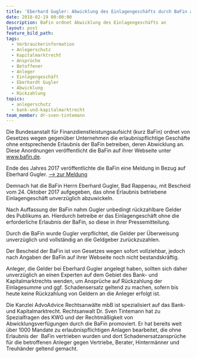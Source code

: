 ```yaml
---
title: 'Eberhard Gugler: Abwicklung des Einlagengeschäfts durch BaFin angeordnet'
date: 2018-02-19 00:00:00
description: BaFin ordnet Abwicklung des Einlagengeschäfts an
layout: post
feature_bild_path:
tags:
  - Verbraucherinformation
  - Anlegerschutz
  - Kapitalmarktrecht
  - Ansprüche
  - Betoffener
  - Anleger
  - Einlagengeschäft
  - Eberhardt Gugler
  - Abwicklung
  - Rückzahlung
topics:
  - anlegerschutz
  - bank-und-kapitalmarktrecht
team_member: dr-sven-tintemann
---
```


Die Bundesanstalt für Finanzdienstleistungsaufsicht (kurz BaFin) ordnet von Gesetzes wegen gegenüber Unternehmen die erlaubnispflichtige Geschäfte ohne entsprechende Erlaubnis der BaFin betreiben, deren Abwicklung an. Diese Anordnungen veröffentlicht die BaFin auf ihrer Webseite unter www.bafin.de.

Ende des Jahres 2017 veröffentlichte die BaFin eine Meldung in Bezug auf Eberhard Gugler. [–&gt; zur Meldung](www.bafin.de/dok/10197708www.bafin.de/dok/10197708www.bafin.de/dok/10197708)

Demnach hat die BaFin Herrn Eberhard Gugler, Bad Rappenau, mit Bescheid vom 24. Oktober 2017 aufgegeben, das ohne Erlaubnis betriebene Einlagengeschäft unverzüglich abzuwickeln.

Nach Auffassung der BaFin nahm Gugler unbedingt rückzahlbare Gelder des Publikums an. Hierdurch betreibe er das Einlagengeschäft ohne die erforderliche Erlaubnis der BaFin, so diese in ihrer Pressemitteilung.

Durch die BaFin wurde Gugler verpflichtet, die Gelder per Überweisung unverzüglich und vollständig an die Geldgeber zurückzuzahlen.

Der Bescheid der BaFin ist von Gesetzes wegen sofort vollziehbar, jedoch nach Angaben der BaFin auf ihrer Webseite noch nicht bestandskräftig.

Anleger, die Gelder bei Eberhard Gugler angelegt haben, sollten sich daher unverzüglich an einen Experten auf dem Gebiet des Bank- und Kapitalmarktrechts wenden, um Ansprüche auf Rückzahlung der Einlagesumme und ggf. Schadensersatz geltend zu machen, sofern bis heute keine Rückzahlung von Geldern an die Anleger erfolgt ist.

Die Kanzlei AdvoAdvice Rechtsanwälte mbB ist spezialisiert auf das Bank- und Kapitalmarktrecht. Rechtsanwalt Dr. Sven Tintemann hat zu Spezialfragen des KWG und der Rechtmäßigkeit von Abwicklungsverfügungen durch die BaFin promoviert. Er hat bereits weit über 1000 Mandate zu erlaubnispflichtigen Anlagen bearbeitet, die ohne Erlaubnis der  BaFin vertrieben wurden und dort Schadenersatzansprüche für die betroffenen Anleger gegen Vertriebe, Berater, Hintermänner und Treuhänder geltend gemacht.